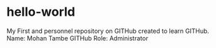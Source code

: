 # hello-world
My First and personnel repository on GITHub created to learn GITHub.
Name: Mohan Tambe
GITHub Role: Administrator
